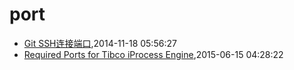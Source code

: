 # port
* [Git SSH连接端口](/2014/2014-11-18-git-ssh-port),2014-11-18 05:56:27
* [Required Ports for Tibco iProcess Engine](/2015/2015-06-15-required-ports-for-tibco-iprocess-engine),2015-06-15 04:28:22
